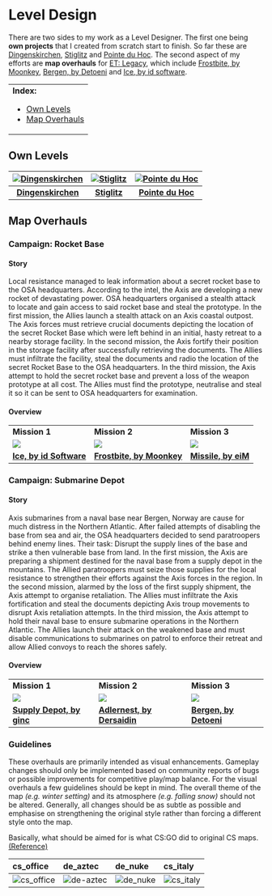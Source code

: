 # Level Design

There are two sides to my work as a Level Designer. The first one being **own projects** that I created from scratch start to finish. So far these are [Dingenskirchen](https://github.com/realkemon/home/blob/master/pages/dingenskirchen.md), [Stiglitz](https://github.com/realkemon/home/blob/master/pages/stiglitz.md) and [Pointe du Hoc](https://github.com/realkemon/home/blob/master/pages/pointe_du_hoc.md). The second aspect of my efforts are **map overhauls** for [ET: Legacy](https://github.com/realkemon/home/blob/master/pages/etlegacy.md), which include [Frostbite, by Moonkey](https://github.com/realkemon/home/blob/master/pages/etl_frostbite.md), [Bergen, by Detoeni](https://github.com/realkemon/home/blob/master/pages/etl_bergen.md) and [Ice, by id software](https://github.com/realkemon/home/blob/master/pages/etl_ice.md). 

<table>
 <tr>
   <td><b>Index:</b><br>
    <ul>
     <li><a href="https://github.com/realkemon/home/blob/master/pages/level_design.md#own-levels">Own Levels</a></li>
     <li><a href="https://github.com/realkemon/home/blob/master/pages/level_design.md#map-overhauls">Map Overhauls</a></li>
    </ul>
 </td>
 </tr>
</table>

## Own Levels

[![Dingenskirchen](https://github.com/realkemon/home/blob/master/levelshots/dingenskirchen.png)](https://github.com/realkemon/home/blob/master/pages/dingenskirchen.md) | [![Stiglitz](https://github.com/realkemon/home/blob/master/levelshots/stiglitz.png)](https://github.com/realkemon/home/blob/master/pages/stiglitz.md) | [![Pointe du Hoc](https://github.com/realkemon/home/blob/master/levelshots/hoc.png)](https://github.com/realkemon/home/blob/master/pages/pointe_du_hoc.md)
:---:|:---:|:---:
[**Dingenskirchen**](https://github.com/realkemon/home/blob/master/pages/dingenskirchen.md) | [**Stiglitz**](https://github.com/realkemon/home/blob/master/pages/stiglitz.md) | [**Pointe du Hoc**](https://github.com/realkemon/home/blob/master/pages/pointe_du_hoc.md)


## Map Overhauls

### Campaign: Rocket Base

#### Story
Local resistance managed to leak information about a secret rocket base to the OSA headquarters. According to the intel, the Axis are developing a new rocket of devastating power. OSA headquarters organised a stealth attack to locate and gain access to said rocket base and steal the prototype.
In the first mission, the Allies launch a stealth attack on an Axis coastal outpost. The Axis forces must retrieve crucial documents depicting the location of the secret Rocket Base which were left behind in an initial, hasty retreat to a nearby storage facility. 
In the second mission, the Axis fortify their position in the storage facility after successfully retrieving the documents. The Allies must infiltrate the facility, steal the documents and radio the location of the secret Rocket Base to the OSA headquarters.
In the third mission, the Axis attempt to hold the secret rocket base and prevent a loss of the weapon prototype at all cost. The Allies must find the prototype, neutralise and steal it so it can be sent to OSA headquarters for examination.

#### Overview

<table>
 <tr>
  <td><b>Mission 1</b></td>
  <td><b>Mission 2</b></td>
  <td><b>Mission 3</b></td>
 </tr>
 <tr>
  <td><a href="https://github.com/realkemon/home/blob/master/pages/etl_ice.md#"><img src="https://github.com/realkemon/home/blob/master/levelshots/etl_ice.png"></a></td>
  <td><a href="https://github.com/realkemon/home/blob/master/pages/etl_frostbite.md#"><img src="https://github.com/realkemon/home/blob/master/levelshots/etl_frostbite.png"></a></td>
  <td><a href="https://et.trackbase.net/map/158/"><img src="https://github.com/realkemon/home/blob/master/levelshots/c2_missile.png"></a></td>
 </tr>
 <tr>
  <td><a href="https://github.com/realkemon/home/blob/master/pages/etl_ice.md#"><b>Ice, by id Software</b></a></td>
  <td><a href="https://github.com/realkemon/home/blob/master/pages/etl_frostbite.md#"><b>Frostbite, by Moonkey</b></a></td>
  <td><a href="https://et.trackbase.net/map/158/"><b>Missile, by eiM</b></a></td>
 </tr>
</table>

### Campaign: Submarine Depot

#### Story
Axis submarines from a naval base near Bergen, Norway are cause for much distress in the Northern Atlantic. After failed attempts of disabling the base from sea and air, the OSA headquarters decided to send paratroopers behind enemy lines. Their task: Disrupt the supply lines of the base and strike a then vulnerable base from land.
In the first mission, the Axis are preparing a shipment destined for the naval base from a supply depot in the mountains. The Allied paratroopers must seize those supplies for the local resistance to strengthen their efforts against the Axis forces in the region.
In the second mission, alarmed by the loss of the first supply shipment, the Axis attempt to organise retaliation. The Allies must infiltrate the Axis fortification and steal the documents depicting Axis troup movements to disrupt Axis retaliation attempts.
In the third mission, the Axis attempt to hold their naval base to ensure submarine operations in the Northern Atlantic. The Allies launch their attack on the weakened base and must disable communications to submarines on patrol to enforce their retreat and allow Allied convoys to reach the shores safely.


#### Overview
<table>
 <tr>
  <td><b>Mission 1</b></td>
  <td><b>Mission 2</b></td>
  <td><b>Mission 3</b></td>
 </tr>
 <tr>
  <td><a href="https://et.trackbase.net/map/8/"><img src="https://github.com/realkemon/home/blob/master/levelshots/etl_supply.png"></a></td>
  <td><a href="https://et.trackbase.net/map/64/"><img src="https://github.com/realkemon/home/blob/master/levelshots/etl_adlernest.png"></a></td>
  <td><a href="https://github.com/realkemon/home/blob/master/pages/etl_bergen.md#"><img src="https://github.com/realkemon/home/blob/master/levelshots/etl_bergen.png"></a></td>
 </tr>
 <tr>
  <td><a href="https://et.trackbase.net/map/8/"><b>Supply Depot, by ginc</b></a></td>
  <td><a href="https://et.trackbase.net/map/119/"><b>Adlernest, by Dersaidin</b></a></td>
  <td><a href="https://github.com/realkemon/home/blob/master/pages/etl_bergen.md#"><b>Bergen, by Detoeni</b></a></td>
 </tr>
</table>


### Guidelines

These overhauls are primarily intended as visual enhancements. Gameplay changes should only be implemented based on community reports of bugs or possible improvements for competitive play/map balance. For the visual overhauls a few guidelines should be kept in mind. The overall theme of the map _(e.g. winter setting)_ and its atmosphere _(e.g. falling snow)_ should not be altered. Generally, all changes should be as subtle as possible and emphasise on strengthening the original style rather than forcing a different style onto the map.

Basically, what should be aimed for is what CS:GO did to original CS maps. [(Reference)](https://sjackm.wordpress.com/2012/08/15/csgo-first-impressions/)

cs_office | de_aztec | de_nuke | cs_italy
:---|:---|:---|:---
![cs_office](https://sjackm.files.wordpress.com/2012/08/cs_office_cs-css-csgo.jpg) | ![de-aztec](https://sjackm.files.wordpress.com/2012/08/de_aztec_cs-css-csgo.jpg) | ![de_nuke](https://sjackm.files.wordpress.com/2012/08/de_nuke_cs-css-csgo.jpg) | ![cs_italy](https://sjackm.files.wordpress.com/2012/08/cs_italy_cs-css-csgo.jpg)




